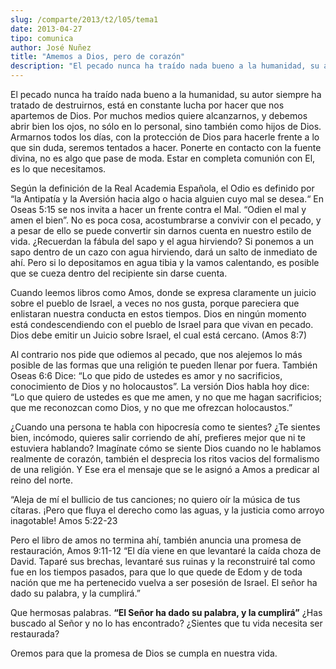 ```yaml
---
slug: /comparte/2013/t2/l05/tema1
date: 2013-04-27
tipo: comunica
author: José Nuñez
title: "Amemos a Dios, pero de corazón"
description: "El pecado nunca ha traído nada bueno a la humanidad, su autor siempre ha  tratado de destruirnos, está en constante lucha por hacer que nos apartemos de  Dios. Por muchos medios quiere alcanzarnos, y debemos abrir bien los ojos, no  sólo en lo personal, sino también como hijos..."
---
```


El pecado nunca ha traído nada bueno a la humanidad, su autor siempre ha tratado de destruirnos, está en constante lucha por hacer que nos apartemos de Dios. Por muchos medios quiere alcanzarnos, y debemos abrir bien los ojos, no sólo en lo personal, sino también como hijos de Dios. Armarnos todos los días, con la protección de Dios para hacerle frente a lo que sin duda, seremos tentados a hacer. Ponerte en contacto con la fuente divina, no es algo que pase de moda. Estar en completa comunión con El, es lo que necesitamos.

Según la definición de la Real Academia Española, el Odio es definido por “la Antipatía y la Aversión hacia algo o hacia alguien cuyo mal se desea.“ En Oseas 5:15 se nos invita a hacer un frente contra el Mal. “Odien el mal y amen el bien”. No es poca cosa, acostumbrarse a convivir con el pecado, y a pesar de ello se puede convertir sin darnos cuenta en nuestro estilo de vida. ¿Recuerdan la fábula del sapo y el agua hirviendo? Si ponemos a un sapo dentro de un cazo con agua hirviendo, dará un salto de inmediato de ahí. Pero si lo depositamos en agua tibia y la vamos calentando, es posible que se cueza dentro del recipiente sin darse cuenta.

Cuando leemos libros como Amos, donde se expresa claramente un juicio sobre el pueblo de Israel, a veces no nos gusta, porque pareciera que enlistaran nuestra conducta en estos tiempos. Dios en ningún momento está condescendiendo con el pueblo de Israel para que vivan en pecado. Dios debe emitir un Juicio sobre Israel, el cual está cercano. (Amos 8:7)

Al contrario nos pide que odiemos al pecado, que nos alejemos lo más posible de las formas que una religión te pueden llenar por fuera. También Oseas 6:6 Dice: “Lo que pido de ustedes es amor y no sacrificios, conocimiento de Dios y no holocaustos”. La versión Dios habla hoy dice: “Lo que quiero de ustedes es que me amen, y no que me hagan sacrificios; que me reconozcan como Dios, y no que me ofrezcan holocaustos.”

¿Cuando una persona te habla con hipocresía como te sientes? ¿Te sientes bien, incómodo, quieres salir corriendo de ahí, prefieres mejor que ni te estuviera hablando? Imagínate cómo se siente Dios cuando no le hablamos realmente de corazón, también el desprecia los ritos vacios del formalismo de una religión. Y Ese era el mensaje que se le asignó a Amos a predicar al reino del norte.

“Aleja de mí el bullicio de tus canciones; no quiero oír la música de tus cítaras. ¡Pero que fluya el derecho como las aguas, y la justicia como arroyo inagotable! Amos 5:22-23

Pero el libro de amos no termina ahí, también anuncia una promesa de restauración, Amos 9:11-12 “El día viene en que levantaré la caída choza de David. Taparé sus brechas, levantaré sus ruinas y la reconstruiré tal como fue en los tiempos pasados, para que lo que quede de Edom y de toda nación que me ha pertenecido vuelva a ser posesión de Israel. El señor ha dado su palabra, y la cumplirá.”

Que hermosas palabras. **“El Señor ha dado su palabra, y la cumplirá”** ¿Has buscado al Señor y no lo has encontrado? ¿Sientes que tu vida necesita ser restaurada?

Oremos para que la promesa de Dios se cumpla en nuestra vida.
